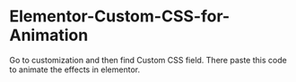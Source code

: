 # Elementor-Custom-CSS-for-Animation
Go to customization and then find Custom CSS field. There paste this code to animate the effects in elementor.
